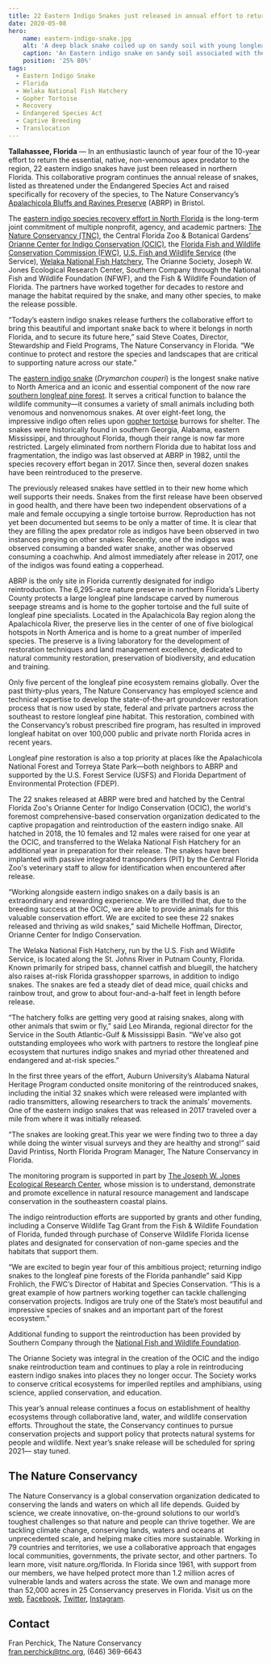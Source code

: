 ```yaml
---
title: 22 Eastern Indigo Snakes just released in annual effort to return America’s longest snake to North Florida
date: 2020-05-08
hero:
    name: eastern-indigo-snake.jpg
    alt: 'A deep black snake coiled up on sandy soil with young longleaf pine seedlings in the background'
    caption: 'An Eastern indigo snake on sandy soil associated with the longleaf pine ecosystem. Photo © Houston Chandler, the Orianne Society (Used with permission).'
    position: '25% 80%'
tags:
  - Eastern Indigo Snake
  - Florida
  - Welaka National Fish Hatchery
  - Gopher Tortoise
  - Recovery
  - Endangered Species Act
  - Captive Breeding
  - Translocation
---
```


**Tallahassee, Florida** &mdash; In an enthusiastic launch of year four of the 10-year effort to return the essential, native, non-venomous apex predator to the region, 22 eastern indigo snakes have just been released in northern Florida. This collaborative program continues the annual release of snakes, listed as threatened under the Endangered Species Act and raised specifically for recovery of the species, to The Nature Conservancy’s [Apalachicola Bluffs and Ravines Preserve](https://www.nature.org/en-us/get-involved/how-to-help/places-we-protect/apalachicola-bluffs-and-ravines-preserve/) (ABRP) in Bristol.

The [eastern indigo species recovery effort in North Florida](https://www.nature.org/en-us/about-us/where-we-work/united-states/florida/stories-in-florida/paradise-regained/) is the long-term joint commitment of multiple nonprofit, agency, and academic partners: [The Nature Conservancy (TNC)](http://www.nature.org/florida), the Central Florida Zoo & Botanical Gardens’ [Orianne Center for Indigo Conservation (OCIC)](https://www.facebook.com/WeSaveIndigos/), the [Florida Fish and Wildlife Conservation Commission (FWC)](http://myfwc.com/), [U.S. Fish and Wildlife Service](https://www.fws.gov/southeast) (the Service), [Welaka National Fish Hatchery](https://www.fws.gov/welaka/), The Orianne Society, Joseph W. Jones Ecological Research Center, Southern Company through the National Fish and Wildlife Foundation (NFWF), and the Fish & Wildlife Foundation of Florida. The partners have worked together for decades to restore and manage the habitat required by the snake, and many other species, to make the release possible.

“Today’s eastern indigo snakes release furthers the collaborative effort to bring this beautiful and important snake back to where it belongs in north Florida, and to secure its future here,” said Steve Coates, Director, Stewardship and Field Programs, The Nature Conservancy in Florida. “We continue to protect and restore the species and landscapes that are critical to supporting nature across our state.”

The [eastern indigo snake](https://www.nature.org/en-us/explore/animals-we-protect/eastern-indigo-snake/) (*Drymarchon couperi*) is the longest snake native to North America and an iconic and essential component of the now rare [southern longleaf pine forest](https://www.nature.org/en-us/about-us/where-we-work/united-states/florida/stories-in-florida/longleaf/). It serves a critical function to balance the wildlife community—it consumes a variety of small animals including both venomous and nonvenomous snakes. At over eight-feet long, the impressive indigo often relies upon [gopher tortoise](https://www.nature.org/en-us/about-us/where-we-work/united-states/florida/stories-in-florida/florida-gopher-tortoise/) burrows for shelter. The snakes were historically found in southern Georgia, Alabama, eastern Mississippi, and throughout Florida, though their range is now far more restricted. Largely eliminated from northern Florida due to habitat loss and fragmentation, the indigo was last observed at ABRP in 1982, until the species recovery effort began in 2017. Since then, several dozen snakes have been reintroduced to the preserve.

The previously released snakes have settled in to their new home which well supports their needs. Snakes from the first release have been observed in good health, and there have been two independent observations of a male and female occupying a single tortoise burrow. Reproduction has not yet been documented but seems to be only a matter of time. It is clear that they are filling the apex predator role as indigos have been observed in two instances preying on other snakes: Recently, one of the indigos was observed consuming a banded water snake, another was observed consuming a coachwhip. And almost immediately after release in 2017, one of the indigos was found eating a copperhead.

ABRP is the only site in Florida currently designated for indigo reintroduction. The 6,295-acre nature preserve in northern Florida’s Liberty County protects a large longleaf pine landscape carved by numerous seepage streams and is home to the gopher tortoise and the full suite of longleaf pine specialists. Located in the Apalachicola Bay region along the Apalachicola River, the preserve lies in the center of one of five biological hotspots in North America and is home to a great number of imperiled species. The preserve is a living laboratory for the development of restoration techniques and land management excellence, dedicated to natural community restoration, preservation of biodiversity, and education and training.

Only five percent of the longleaf pine ecosystem remains globally. Over the past thirty-plus years, The Nature Conservancy has employed science and technical expertise to develop the state-of-the-art groundcover restoration process that is now used by state, federal and private partners across the southeast to restore longleaf pine habitat. This restoration, combined with the Conservancy’s robust prescribed fire program, has resulted in improved longleaf habitat on over 100,000 public and private north Florida acres in recent years.

Longleaf pine restoration is also a top priority at places like the Apalachicola National Forest and Torreya State Park—both neighbors to ABRP and supported by the U.S. Forest Service (USFS) and Florida Department of Environmental Protection (FDEP).

The 22 snakes released at ABRP were bred and hatched by the Central Florida Zoo's Orianne Center for Indigo Conservation (OCIC), the world's foremost comprehensive-based conservation organization dedicated to the captive propagation and reintroduction of the eastern indigo snake. All hatched in 2018, the 10 females and 12 males were raised for one year at the OCIC, and transferred to the Welaka National Fish Hatchery for an additional year in preparation for their release. The snakes have been implanted with passive integrated transponders (PIT) by the Central Florida Zoo's veterinary staff to allow for identification when encountered after release.

“Working alongside eastern indigo snakes on a daily basis is an extraordinary and rewarding experience. We are thrilled that, due to the breeding success at the OCIC, we are able to provide animals for this valuable conservation effort. We are excited to see these 22 snakes released and thriving as wild snakes,” said Michelle Hoffman, Director, Orianne Center for Indigo Conservation.

The Welaka National Fish Hatchery, run by the U.S. Fish and Wildlife Service, is located along the St. Johns River in Putnam County, Florida. Known primarily for striped bass, channel catfish and bluegill, the hatchery also raises at-risk Florida grasshopper sparrows, in addition to indigo snakes. The snakes are fed a steady diet of dead mice, quail chicks and rainbow trout, and grow to about four-and-a-half feet in length before release.

“The hatchery folks are getting very good at raising snakes, along with other animals that swim or fly,” said Leo Miranda, regional director for the Service in the South Atlantic-Gulf & Mississippi Basin. “We’ve also got outstanding employees who work with partners to restore the longleaf pine ecosystem that nurtures indigo snakes and myriad other threatened and endangered and at-risk species.”

In the first three years of the effort, Auburn University’s Alabama Natural Heritage Program conducted onsite monitoring of the reintroduced snakes, including the initial 32 snakes which were released were implanted with radio transmitters, allowing researchers to track the animals’ movements. One of the eastern indigo snakes that was released in 2017 traveled over a mile from where it was initially released.

“The snakes are looking great.This year we were finding two to three a day while doing the winter visual surveys and they are healthy and strong!” said David Printiss, North Florida Program Manager, The Nature Conservancy in Florida.

The monitoring program is supported in part by [The Joseph W. Jones Ecological Research Center](http://www.jonesctr.org/), whose mission is to understand, demonstrate and promote excellence in natural resource management and landscape conservation in the southeastern coastal plains.

The indigo reintroduction efforts are supported by grants and other funding, including a Conserve Wildlife Tag Grant from the Fish & Wildlife Foundation of Florida, funded through purchase of Conserve Wildlife Florida license plates and designated for conservation of non-game species and the habitats that support them.

“We are excited to begin year four of this ambitious project; returning indigo snakes to the longleaf pine forests of the Florida panhandle” said Kipp Frohlich, the FWC’s Director of Habitat and Species Conservation. “This is a great example of how partners working together can tackle challenging conservation projects. Indigos are truly one of the State’s most beautiful and impressive species of snakes and an important part of the forest ecosystem.”

Additional funding to support the reintroduction has been provided by Southern Company through the [National Fish and Wildlife Foundation](http://www.nfwf.org/Pages/default.aspx).

The Orianne Society was integral in the creation of the OCIC and the indigo snake reintroduction team and continues to play a role in reintroducing eastern indigo snakes into places they no longer occur. The Society works to conserve critical ecosystems for imperiled reptiles and amphibians, using science, applied conservation, and education.

This year’s annual release continues a focus on establishment of healthy ecosystems through collaborative land, water, and wildlife conservation efforts. Throughout the state, the Conservancy continues to pursue conservation projects and support policy that protects natural systems for people and wildlife. Next year’s snake release will be scheduled for spring 2021— stay tuned.


## The Nature Conservancy

The Nature Conservancy is a global conservation organization dedicated to conserving the lands and waters on which all life depends. Guided by science, we create innovative, on-the-ground solutions to our world’s toughest challenges so that nature and people can thrive together. We are tackling climate change, conserving lands, waters and oceans at unprecedented scale, and helping make cities more sustainable. Working in 79 countries and territories, we use a collaborative approach that engages local communities, governments, the private sector, and other partners. To learn more, visit nature.org/florida. In Florida since 1961, with support from our members, we have helped protect more than 1.2 million acres of vulnerable lands and waters across the state. We own and manage more than 52,000 acres in 25 Conservancy preserves in Florida. Visit us on the [web](https://www.nature.org/florida), [Facebook](https://www.facebook.com/NatureConservancyFL), [Twitter](https://www.twitter.com/nature_florida), [Instagram](https://wwww.instagram.com/natureflorida/).

## Contact

Fran Perchick, The Nature Conservancy  
[fran.perchick@tnc.org](mailto:fran.perchick@tnc.org), (646) 369-6643